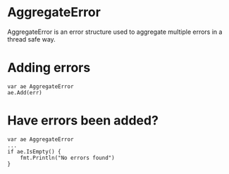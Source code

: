 # AggregateError

AggregateError is an error structure used to aggregate multiple errors in a thread safe way.

# Adding errors

```
var ae AggregateError
ae.Add(err)
```

# Have errors been added?

```
var ae AggregateError
...
if ae.IsEmpty() {
    fmt.Println("No errors found")
}
```
